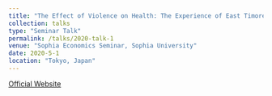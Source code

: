 ```yaml
---
title: "The Effect of Violence on Health: The Experience of East Timorese Children"
collection: talks
type: "Seminar Talk"
permalink: /talks/2020-talk-1
venue: "Sophia Economics Seminar, Sophia University"
date: 2020-5-1
location: "Tokyo, Japan"
---
```


[Official Website](https://dept.sophia.ac.jp/econ/eng/research/old/)

